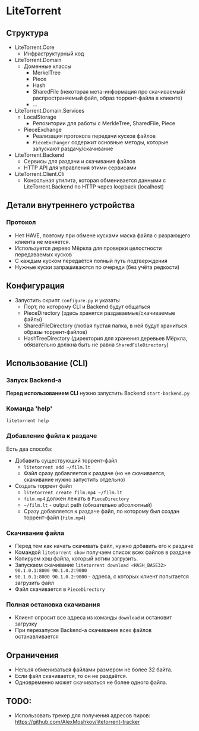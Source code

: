 # LiteTorrent


## Структура
  - LiteTorrent.Core
    - Инфраструктурный код
  - LiteTorrent.Domain
    - Доменные классы
      - MerkelTree
      - Piece
      - Hash
      - SharedFile (некоторая мета-информация про скачиваемый/распространяемый файл, образ торрент-файла в клиенте)
      - ...
  - LiteTorrent.Domain.Services
    - LocalStorage
      - Репозитории для работы с MerkleTree, SharedFile, Piece
    - PieceExchange
      - Реализация протокола передачи кусков файлов
      - `PieceExchanger` содержит основные методы, которые запускают раздачу/скачивание
  - LiteTorrent.Backend
    - Сервисы для раздачи и скачивания файлов
    - HTTP API для управления этими сервисами
  - LiteTorrent.Client.Cli
    - Консольная утилита, которая обменивается данными с LiteTorrent.Backend по HTTP через loopback (localhost)


## Детали внутреннего устройства
### Протокол
  - Нет HAVE, поэтому при обмене кусками маска файла с разрающего клиента не меняется.
  - Используется дерево Мёркла для проверки целостности передаваемых кусков
  - С каждым куском передаётся полный путь подтверждения
  - Нужные куски запрашиваются по очереди (без учёта редкости)



## Конфигурация
  - Запустить скрипт `configure.py` и указать:
    - Порт, по которому CLI и Backend будут общаться
    - PieceDirectory (здесь хранятся раздаваемые/скачиваемые файлы)
    - SharedFileDirectory (любая пустая папка, в ней будут храниться образы торрент-файлов)
    - HashTreeDirectory (директория для хранения деревьев Мёркла, обязательно должна быть не равна `SharedFileDirectory`)

## Использование (CLI)

### Запуск Backend-а
**Перед использованием CLI** нужно запустить Backend `start-backend.py`

### Команда 'help'
`litetorrent help`

### Добавление файла к раздаче
Есть два способа:
  - Добавить существующий торрент-файл
    - `litetorrent add ~/film.lt`
    - Файл сразу добавляется к раздаче (но не скачивается, скачивание нужно запустить отдельно)
  - Создать торрент файл
    - `litetorrent create film.mp4 ~/film.lt`
    - `film.mp4` должен лежать в `PieceDirectory`
    - `~/film.lt` - output path (обязательно абсолютный)
    - Сразу добавляется к раздаче файл, по которому был создан торрент-файл (`film.mp4`)

### Скачивание файла
  - Перед тем как начать скачивать файл, нужно добавить его к раздаче
  - Командой `litetorrent show` получаем список всех файлов в раздаче
  - Копируем хэш файла, который хотим загрузить.
  - Запускаем скачивание `litetorrent download <HASH_BASE32> 90.1.0.1:8000 90.1.0.2:9000`
  - `90.1.0.1:8000 90.1.0.2:9000` - адреса, с которых клиент попытается загрузить файл
  - Файл скачивается в `PieceDirectory`

### Полная остановка скачивания
  - Клиент опросит все адреса из команды `download` и остановит загрузку
  - При перезапуске Backend-а скачивание всех файлов останавливается


## Ограничения
  - Нельзя обмениваться файлами размером не более 32 байта.
  - Если файл скачивается, то он не раздаётся.
  - Одновременно может скачиваться не более одного файла.


## TODO:
  - Использовать трекер для получения адресов пиров: https://github.com/AlexMoshkov/litetorrent-tracker

